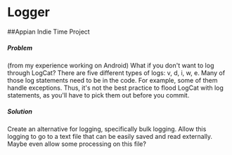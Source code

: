 Logger
=========

##Appian Indie Time Project 

##### Problem 
(from my experience working on Android) What if you don't want to log through LogCat? There are five different types of logs: v, d, i, w, e. Many of those log statements need to be in the code. For example, some of them handle exceptions. Thus, it's not the best practice to flood LogCat with log statements, as you'll have to pick them out before you commit. 

##### Solution 
Create an alternative for logging, specifically bulk logging. Allow this logging to go to a text file that can be easily saved and read externally. Maybe even allow some processing on this file? 
